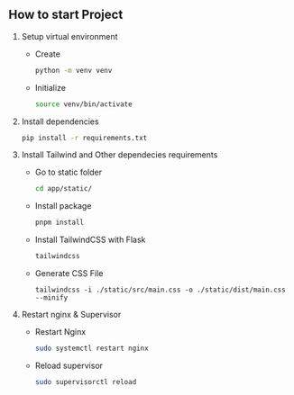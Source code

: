 ## How to start Project

1. Setup virtual environment

    - Create
        ```sh
        python -m venv venv
        ```
    - Initialize
        ```sh
        source venv/bin/activate
        ```
   
2. Install dependencies
    
    ```sh
    pip install -r requirements.txt
    ```

3. Install Tailwind and Other dependecies requirements

    - Go to static folder
        ```sh
        cd app/static/
        ```
    - Install package
        ```sh
        pnpm install
        ```   
    - Install TailwindCSS with Flask
        ```sh
        tailwindcss
        ```
    - Generate CSS File
        ```
        tailwindcss -i ./static/src/main.css -o ./static/dist/main.css --minify
        ```    
    
4. Restart nginx & Supervisor

    - Restart Nginx
        ```sh
        sudo systemctl restart nginx
        ```
    
    - Reload supervisor
        ```sh
        sudo supervisorctl reload
        ```
    
